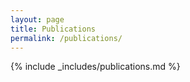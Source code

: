 ```yaml
---
layout: page
title: Publications
permalink: /publications/
---
```


{% include _includes/publications.md %}
